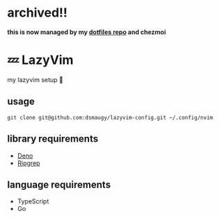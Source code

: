 # archived!!
**this is now managed by my [dotfiles repo](https://github.com/dsmaugy/dotfiles) and chezmoi**

# 💤 LazyVim

my lazyvim setup 👻

## usage

```
git clone git@github.com:dsmaugy/lazyvim-config.git ~/.config/nvim
```

## library requirements

- [Deno](https://deno.com/)
- [Ripgrep](https://github.com/BurntSushi/ripgrep)

## language requirements

- TypeScript
- Go
